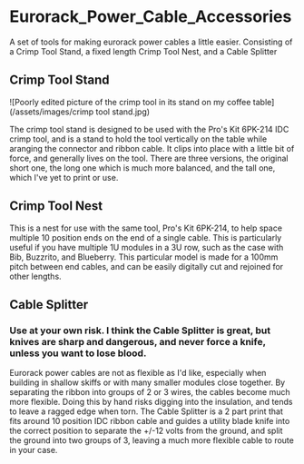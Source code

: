 # Eurorack_Power_Cable_Accessories
A set of tools for making eurorack power cables a little easier. Consisting of a Crimp Tool Stand, a fixed length Crimp Tool Nest, and a Cable Splitter

## Crimp Tool Stand
![Poorly edited picture of the crimp tool in its stand on my coffee table](/assets/images/crimp tool stand.jpg)

The crimp tool stand is designed to be used with the Pro's Kit 6PK-214 IDC crimp tool, and is a stand to hold the tool vertically on the table while aranging the connector and ribbon cable. It clips into place with a little bit of force, and generally lives on the tool. There are three versions, the original short one, the long one which is much more balanced, and the tall one, which I've yet to print or use. 

## Crimp Tool Nest
This is a nest for use with the same tool, Pro's Kit 6PK-214, to help space multiple 10 position ends on the end of a single cable. This is particularly useful if you have multiple 1U modules in a 3U row, such as the case with Bib, Buzzrito, and Blueberry. This particular model is made for a 100mm pitch between end cables, and can be easily digitally cut and rejoined for other lengths.

## Cable Splitter
### Use at your own risk. I think the Cable Splitter is great, but knives are sharp and dangerous, and never force a knife, unless you want to lose blood.
Eurorack power cables are not as flexible as I'd like, especially when building in shallow skiffs or with many smaller modules close together. By separating the ribbon into groups of 2 or 3 wires, the cables become much more flexible. Doing this by hand risks digging into the insulation, and tends to leave a ragged edge when torn. The Cable Splitter is a 2 part print that fits around 10 position IDC ribbon cable and guides a utility blade knife into the correct position to separate the +/-12 volts from the ground, and split the ground into two groups of 3, leaving a much more flexible cable to route in your case. 
